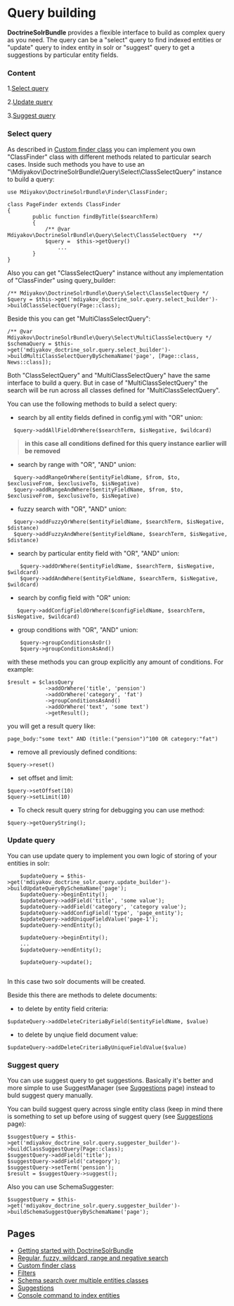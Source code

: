 # Query building
**DoctrineSolrBundle** provides a flexible interface to build as complex query as you need. The query can be a "select" query to find indexed entities or "update" query to index entity in solr or "suggest" query to get a suggestions by particular entity fields. 
   
### Content
  
1.[Select query](#select-query)

2.[Update query](#update-query)

3.[Suggest query](#suggest-query)   
   
   
### Select query   

As described in [Custom finder class](custom_finder_class.md) you can implement you own "ClassFinder" class with different methods related to particular search cases. Inside such methods you have to use an    "\Mdiyakov\DoctrineSolrBundle\Query\Select\ClassSelectQuery" instance to build a query:
```
use Mdiyakov\DoctrineSolrBundle\Finder\ClassFinder;

class PageFinder extends ClassFinder
{        
        public function findByTitle($searchTerm)
        {
            /** @var  Mdiyakov\DoctrineSolrBundle\Query\Select\ClassSelectQuery  **/
            $query =  $this->getQuery()
                ...
        }
}
```

Also you can get "ClassSelectQuery" instance without any implementation of "ClassFinder" using query_builder:    
```
/** Mdiyakov\DoctrineSolrBundle\Query\Select\ClassSelectQuery */
$query = $this->get('mdiyakov_doctrine_solr.query.select_builder')->buildClassSelectQuery(Page::class);
```

Beside this you can get "MultiClassSelectQuery":
```
/** @var Mdiyakov\DoctrineSolrBundle\Query\Select\MultiClassSelectQuery */
$schemaQuery = $this->get('mdiyakov_doctrine_solr.query.select_builder')->buildMultiClassSelectQueryBySchemaName('page', [Page::class, News::class]);
```

Both "ClassSelectQuery" and "MultiClassSelectQuery" have the same interface to build a query. But in case of "MultiClassSelectQuery" the search will be run across all classes defined for "MultiClassSelectQuery".

You can use the following methods to build a select query:

* search by all entity fields defined in config.yml with "OR" union:
```
  $query->addAllFieldOrWhere($searchTerm, $isNegative, $wildcard)
```
>**in this case all conditions defined for this query instance earlier will be removed** 
* search by range with "OR", "AND" union:
```
  $query->addRangeOrWhere($entityFieldName, $from, $to, $exclusiveFrom, $exclusiveTo, $isNegative)
  $query->addRangeAndWhere($entityFieldName, $from, $to, $exclusiveFrom, $exclusiveTo, $isNegative)
```

* fuzzy search with "OR", "AND" union:
```
  $query->addFuzzyOrWhere($entityFieldName, $searchTerm, $isNegative, $distance)
  $query->addFuzzyAndWhere($entityFieldName, $searchTerm, $isNegative, $distance)
```

* search by particular entity field with "OR", "AND" union:
```
    $query->addOrWhere($entityFieldName, $searchTerm, $isNegative, $wildcard)
    $query->addAndWhere($entityFieldName, $searchTerm, $isNegative, $wildcard)
```

* search by config field with "OR" union:
```
   $query->addConfigFieldOrWhere($configFieldName, $searchTerm, $isNegative, $wildcard)
```

* group conditions with "OR", "AND" union:
```
    $query->groupConditionsAsOr()
    $query->groupConditionsAsAnd()
```
with these methods you can group explicitly any amount of conditions. For example:
```
$result = $classQuery
            ->addOrWhere('title', 'pension')
            ->addOrWhere('category', 'fat')
            ->groupConditionsAsAnd()
            ->addOrWhere('text', 'some text')
            ->getResult();
```
you will get a result query like:
```
page_body:"some text" AND (title:("pension")^100 OR category:"fat")
```

* remove all previously defined conditions:
```
$query->reset()
```

* set offset and limit:
```
$query->setOffset(10)
$query->setLimit(10)
```

* To check result query string for debugging you can use method:
```
$query->getQueryString();
```

### Update query

You can use update query to implement you own logic of storing of your entities in solr:
```
    $updateQuery = $this->get('mdiyakov_doctrine_solr.query.update_builder')->buildUpdateQueryBySchemaName('page');
    $updateQuery->beginEntity();
    $updateQuery->addField('title', 'some value');
    $updateQuery->addField('category', 'category value');
    $updateQuery->addConfigField('type', 'page_entity');
    $updateQuery->addUniqueFieldValue('page-1');
    $updateQuery->endEntity();

    $updateQuery->beginEntity();
    ...
    $updateQuery->endEntity();

    $updateQuery->update();
            
```
In this case two solr documents will be created. 

Beside this there are methods to delete documents:

* to delete by entity field criteria:
```
$updateQuery->addDeleteCriteriaByField($entityFieldName, $value)
```
* to delete by unqiue field document value:
```
$updateQuery->addDeleteCriteriaByUniqueFieldValue($value)
```

### Suggest query

You can use suggest query to get suggestions. Basically it's better and more simple to use SuggestManager (see [Suggestions](suggestions.md) page) instead to buld suggest query manually. 

You can build suggest query across single entity class (keep in mind there is something to set up before using of suggest query (see [Suggestions](suggestions.md) page): 
```
$suggestQuery = $this->get('mdiyakov_doctrine_solr.query.suggester_builder')->buildClassSuggestQuery(Page::class);
$suggestQuery->addField('title');
$suggestQuery->addField('category');
$suggestQuery->setTerm('pension');
$result = $suggestQuery->suggest();
```

Also you can use SchemaSuggester:
```
$suggestQuery = $this->get('mdiyakov_doctrine_solr.query.suggester_builder')->buildSchemaSuggestQueryBySchemaName('page');
```

## Pages
* [Getting started with DoctrineSolrBundle](getting_started.md)
* [ Regular, fuzzy, wildcard, range and negative search](fuzzy_wildcard_range_negative_search.md) 
* [ Custom finder class ](custom_finder_class.md)
* [ Filters ](filters.md)
* [Schema search over multiple entities classes](schema_search.md)
* [Suggestions](suggestions.md)
* [Console command to index entities](console.md)
